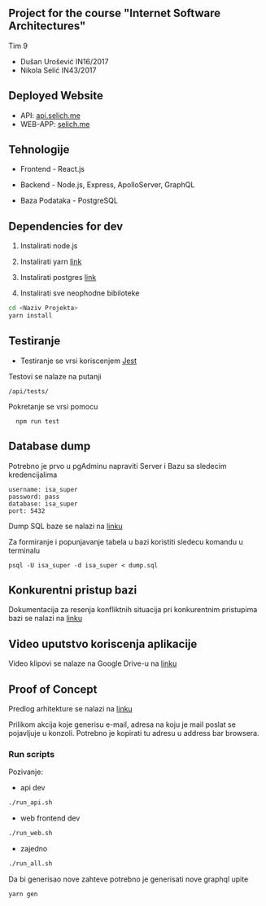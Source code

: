## Project for the course "Internet Software Architectures"
Tim 9
- Dušan Urošević IN16/2017
- Nikola Selić IN43/2017

## Deployed Website

- API:  [api.selich.me](https://api.selich.me)
- WEB-APP:  [selich.me](https://selich.me)


## Tehnologije  
- Frontend - React.js

- Backend - Node.js, Express, ApolloServer, GraphQL

- Baza Podataka - PostgreSQL

## Dependencies for dev
1) Instalirati node.js
2) Instalirati yarn
[link](https://classic.yarnpkg.com/en/docs/install/#windows-stable)
3) Instalirati postgres
[link](https://www.enterprisedb.com/downloads/postgres-postgresql-downloads)

4) Instalirati sve neophodne bibiloteke
```bash
cd <Naziv Projekta>
yarn install
```

## Testiranje

- Testiranje se vrsi koriscenjem [Jest](https://jestjs.io/)

Testovi se nalaze na putanji
```
/api/tests/
```

Pokretanje se vrsi pomocu
```
  npm run test
```

## Database dump

Potrebno je prvo u pgAdminu napraviti Server i Bazu sa sledecim kredencijalima
```
username: isa_super
password: pass
database: isa_super
port: 5432
```

Dump SQL baze se nalazi na [linku]( https://drive.google.com/drive/u/1/folders/1aOOK3CV7BB5vG-ntpBgifMQkrUB8Nkv0)


Za formiranje i popunjavanje tabela u bazi koristiti sledecu komandu u terminalu
```
psql -U isa_super -d isa_super < dump.sql
```

## Konkurentni pristup bazi
Dokumentacija za resenja konfliktnih situacija pri konkurentnim pristupima bazi se nalazi na [linku](https://docs.google.com/document/d/1W29tMjwFOUvmU5z-Gb3UjlViXFlqz7KZYtTrfUqkf3s/edit)


## Video uputstvo koriscenja aplikacije

Video klipovi se nalaze na Google Drive-u na [linku](https://drive.google.com/drive/folders/1NRJ668fUAeZKRTFkIO6hQ8IX-Op6kTdJ?usp=sharing)

## Proof of Concept

Predlog arhitekture se nalazi na [linku](https://github.com/Selich/ISA-2020/blob/master/docs/Proof%20of%20Concept.pdf)

Prilikom akcija koje generisu e-mail, adresa na koju je mail poslat se pojavljuje u konzoli.
Potrebno je kopirati tu adresu u address bar browsera.

### Run scripts
Pozivanje:
- api dev
```bash
./run_api.sh
```
- web frontend dev
```bash
./run_web.sh
```
- zajedno
```bash
./run_all.sh
```
Da bi generisao nove zahteve potrebno je generisati nove graphql upite

```bash
yarn gen
```


